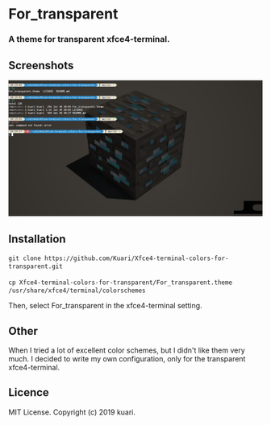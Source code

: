 # For_transparent

### A theme for transparent xfce4-terminal.

## Screenshots
![screenshots](screenshots.png)

## Installation

```
git clone https://github.com/Kuari/Xfce4-terminal-colors-for-transparent.git

cp Xfce4-terminal-colors-for-transparent/For_transparent.theme /usr/share/xfce4/terminal/colorschemes
```

Then, select For_transparent in the xfce4-terminal setting.

## Other
When I tried a lot of excellent color schemes, but I didn't like them very much. I decided to write my own configuration, only for the transparent xfce4-terminal.

## Licence

MIT License. Copyright (c) 2019 kuari.
